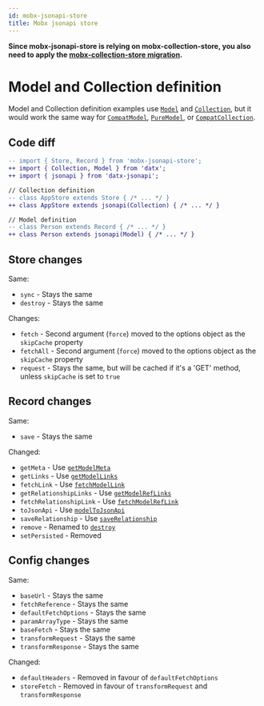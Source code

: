 ```yaml
---
id: mobx-jsonapi-store
title: Mobx jsonapi store
---
```


**Since mobx-jsonapi-store is relying on mobx-collection-store, you also need to apply the [mobx-collection-store migration](mobx-collection-store).**

# Model and Collection definition

Model and Collection definition examples use [`Model`](../api-reference/model) and [`Collection`](../api-reference/collection), but it would work the same way for [`CompatModel`](compat-model), [`PureModel`](../api-reference/pure-model), or [`CompatCollection`](compat-collection).

## Code diff

```diff
-- import { Store, Record } from 'mobx-jsonapi-store';
++ import { Collection, Model } from 'datx';
++ import { jsonapi } from 'datx-jsonapi';

// Collection definition
-- class AppStore extends Store { /* ... */ }
++ class AppStore extends jsonapi(Collection) { /* ... */ }

// Model definition
-- class Person extends Record { /* ... */ }
++ class Person extends jsonapi(Model) { /* ... */ }
```

## Store changes

Same:
* `sync` - Stays the same
* `destroy` - Stays the same

Changes:
* `fetch` - Second argument (`force`) moved to the options object as the `skipCache` property
* `fetchAll` - Second argument (`force`) moved to the options object as the `skipCache` property
* `request` - Stays the same, but will be cached if it's a 'GET' method, unless `skipCache` is set to `true`

## Record changes

Same:
* `save` - Stays the same

Changed:
* `getMeta` - Use [`getModelMeta`](jsonapi-utils#getmodelmeta)
* `getLinks` - Use [`getModelLinks`](jsonapi-utils#getmodellinks)
* `fetchLink` - Use [`fetchModelLink`](jsonapi-utils#fetchmodellink)
* `getRelationshipLinks` - Use [`getModelRefLinks`](jsonapi-utils#getmodelreflinks)
* `fetchRelationshipLink` - Use [`fetchModelRefLink`](jsonapi-utils#fetchmodelreflink)
* `toJsonApi` - Use [`modelToJsonApi`](jsonapi-utils#modeltojsonapi)
* `saveRelationship` - Use [`saveRelationship`](jsonapi-utils#saverelationship)
* `remove` - Renamed to [`destroy`](jsonapi-model)
* `setPersisted` - Removed

## Config changes

Same:
* `baseUrl` - Stays the same
* `fetchReference` - Stays the same
* `defaultFetchOptions` - Stays the same
* `paramArrayType` - Stays the same
* `baseFetch` - Stays the same
* `transformRequest` - Stays the same
* `transformResponse` - Stays the same

Changed:
* `defaultHeaders` - Removed in favour of `defaultFetchOptions`
* `storeFetch` - Removed in favour of `transformRequest` and `transformResponse`